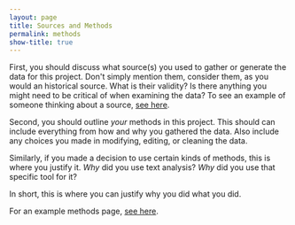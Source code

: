 ```yaml
---
layout: page
title: Sources and Methods
permalink: methods
show-title: true
---
```


First, you should discuss what source(s) you used to gather or generate the data for this project. Don't simply mention them, consider them, as you would an historical source. What is their validity? Is there anything you might need to be critical of when examining the data? To see an example of someone thinking about a source, [see here](https://confederate-memorials-project.readthedocs.io/en/latest/transparency-report/).

Second, you should outline *your* methods in this project. This should can include everything from how and why you gathered the data. Also include any choices you made in modifying, editing, or cleaning the data.

Similarly, if you made a decision to use certain kinds of methods, this is where you justify it. *Why* did you use text analysis? *Why* did you use that specific tool for it?

In short, this is where you can justify why you did what you did.

For an example methods page, [see here](https://confederate-memorials-project.readthedocs.io/en/latest/processes/).
